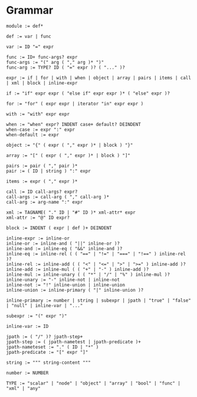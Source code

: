 # Grammar

    module := def*

    def := var | func

    var := ID "=" expr

    func := ID+ func-args? expr
    func-args := "(" arg ( "," arg )* ")"
    func-arg := TYPE? ID ( "=" expr )? ( "..." )?

    expr := if | for | with | when | object | array | pairs | items | call | xml | block | inline-expr

    if := "if" expr expr ( "else if" expr expr )* ( "else" expr )?

    for := "for" ( expr expr | iterator "in" expr expr )

    with := "with" expr expr

    when := "when" expr? INDENT case+ default? DEINDENT
    when-case := expr ":" expr
    when-default := expr

    object := "{" ( expr ( "," expr )* | block ) "}"

    array := "[" ( expr ( "," expr )* | block ) "]"

    pairs := pair ( "," pair )*
    pair := ( ID | string ) ":" expr

    items := expr ( "," expr )*

    call := ID call-args? expr?
    call-args := call-arg ( "," call-arg )*
    call-arg := arg-name ":" expr

    xml := TAGNAME( "." ID | "#" ID )* xml-attr* expr
    xml-attr := "@" ID expr?

    block := INDENT ( expr | def )+ DEINDENT

    inline-expr := inline-or
    inline-or := inline-and ( "||" inline-or )?
    inline-and := inline-eq ( "&&" inline-and )?
    inline-eq := inline-rel ( ( "==" | "!=" | "===" | "!==" ) inline-rel )?
    inline-rel := inline-add ( ( "<" | "<=" | ">" | ">=" ) inline-add )?
    inline-add := inline-mul ( ( "+" | "-" ) inline-add )?
    inline-mul := inline-unary ( ( "*" | "/" | "%" ) inline-mul )?
    inline-unary := "-" inline-not | inline-not
    inline-not := "!" inline-union | inline-union
    inline-union := inline-primary ( "|" inline-union )?

    inline-primary := number | string | subexpr | jpath | "true" | "false" | "null" | inline-var | "..."

    subexpr := "(" expr ")"

    inline-var := ID

    jpath := ( "/" )? jpath-step+
    jpath-step := ( jpath-nametest | jpath-predicate )+
    jpath-nameteset := "." ( ID | "*" )
    jpath-predicate := "[" expr "]"

    string := """ string-content """

    number := NUMBER

    TYPE := "scalar" | "node" | "object" | "array" | "bool" | "func" | "xml" | "any"

